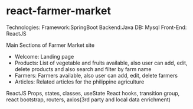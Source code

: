 # react-farmer-market

Technologies:
Framework:SpringBoot
Backend:Java
DB: Mysql
Front-End: ReactJS

Main Sections of Farmer Market site

- Welcome: Landing page
- Products: List of vegetable and fruits available, also user can add, edit, delete products and also search and filter by farm name
- Farmers: Farmers available, also user can add, edit, delete farmers
- Articles: Related articles for the philippine agriculture

ReactJS
Props, states, classes, useState React hooks, transition group, react bootstrap, routers, axios(3rd party and local data enrichment)
